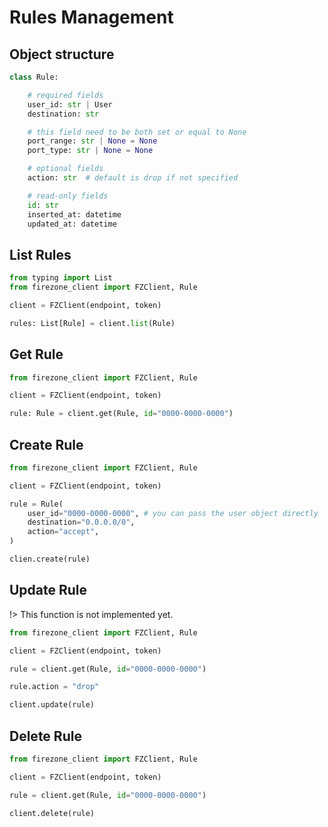 # Rules Management

## Object structure

```python
class Rule:

    # required fields
    user_id: str | User
    destination: str

    # this field need to be both set or equal to None
    port_range: str | None = None
    port_type: str | None = None

    # optional fields
    action: str  # default is drop if not specified

    # read-only fields
    id: str
    inserted_at: datetime
    updated_at: datetime
```

## List Rules

```python
from typing import List
from firezone_client import FZClient, Rule

client = FZClient(endpoint, token)

rules: List[Rule] = client.list(Rule)
```

## Get Rule

```python
from firezone_client import FZClient, Rule

client = FZClient(endpoint, token)

rule: Rule = client.get(Rule, id="0000-0000-0000")
```

## Create Rule

```python
from firezone_client import FZClient, Rule

client = FZClient(endpoint, token)

rule = Rule(
    user_id="0000-0000-0000", # you can pass the user object directly
    destination="0.0.0.0/0",
    action="accept",
)

clien.create(rule)
```

## Update Rule

!> This function is not implemented yet.

```python
from firezone_client import FZClient, Rule

client = FZClient(endpoint, token)

rule = client.get(Rule, id="0000-0000-0000")

rule.action = "drop"

client.update(rule)
```

## Delete Rule

```python
from firezone_client import FZClient, Rule

client = FZClient(endpoint, token)

rule = client.get(Rule, id="0000-0000-0000")

client.delete(rule)
```
